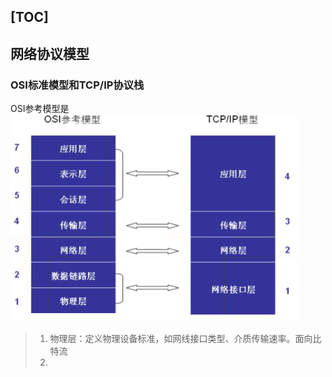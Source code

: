 [TOC]
---

## 网络协议模型
### OSI标准模型和TCP/IP协议栈
OSI参考模型是
![20200318161631.png](https://raw.githubusercontent.com/itisl/Pic_Bed/master/img/20200318161631.png)
> 1. 物理层：定义物理设备标准，如网线接口类型、介质传输速率。面向比特流
> 2. 